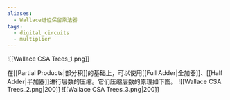 ```yaml
---
aliases:
  - Wallace进位保留乘法器
tags:
  - digital_circuits
  - multiplier
---
```

![[Wallace CSA Trees_1.png]]

在[[Partial Products|部分积]]的基础上，可以使用[[Full Adder|全加器]]、[[Half Adder|半加器]]进行层数的压缩。它们压缩层数的原理如下图。
![[Wallace CSA Trees_2.png|200]]
![[Wallace CSA Trees_3.png|200]]
